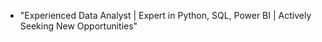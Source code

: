 - "Experienced Data Analyst | Expert in Python, SQL, Power BI | Actively Seeking New Opportunities"

<!---
saum96/saum96 is a ✨ special ✨ repository because its `README.md` (this file) appears on your GitHub profile.
You can click the Preview link to take a look at your changes.
--->
